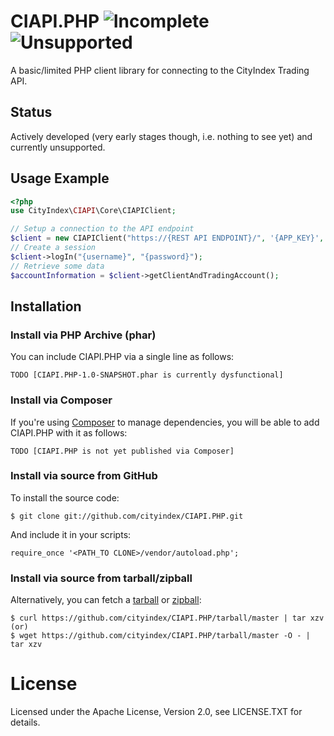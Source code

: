 # CIAPI.PHP ![Incomplete](http://labs.cityindex.com/wp-content/uploads/2012/01/lbl-incomplete.png)![Unsupported](http://labs.cityindex.com/wp-content/uploads/2012/01/lbl-unsupported.png)
A basic/limited PHP client library for connecting to the CityIndex Trading API.

## Status
Actively developed (very early stages though, i.e. nothing to see yet) and currently unsupported.


## Usage Example

```php
<?php
use CityIndex\CIAPI\Core\CIAPIClient;

// Setup a connection to the API endpoint
$client = new CIAPIClient("https://{REST API ENDPOINT}/", '{APP_KEY}', '{APP_VERSION}');
// Create a session
$client->logIn("{username}", "{password}");
// Retrieve some data
$accountInformation = $client->getClientAndTradingAccount();
```


## Installation


### Install via PHP Archive (phar)

You can include CIAPI.PHP via a single line as follows:

	TODO [CIAPI.PHP-1.0-SNAPSHOT.phar is currently dysfunctional]


### Install via Composer

If you're using [Composer](https://github.com/composer/composer) to manage
dependencies, you will be able to add CIAPI.PHP with it as follows:

	TODO [CIAPI.PHP is not yet published via Composer]
	

### Install via source from GitHub

To install the source code:

    $ git clone git://github.com/cityindex/CIAPI.PHP.git

And include it in your scripts:

    require_once '<PATH_TO CLONE>/vendor/autoload.php';


### Install via source from tarball/zipball

Alternatively, you can fetch a [tarball][] or [zipball][]:

    $ curl https://github.com/cityindex/CIAPI.PHP/tarball/master | tar xzv
    (or)
    $ wget https://github.com/cityindex/CIAPI.PHP/tarball/master -O - | tar xzv

[tarball]: https://github.com/cityindex/CIAPI.PHP/tarball/master
[zipball]: https://github.com/cityindex/CIAPI.PHP/zipball/master


# License
 
Licensed under the Apache License, Version 2.0, see LICENSE.TXT for details.
